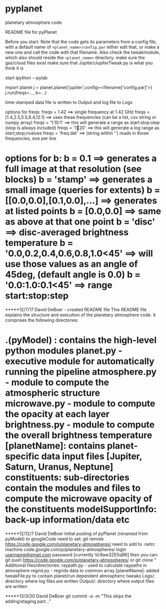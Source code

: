 pyplanet
========

planetary atmosphere code

README file for pyPlanet

Before you start:
    Note that the code gets its parameters from a config file, with a default name of `<planet_name>/config.par`
    either edit that, or make a new one and call the code with that filename.
    Also check the tweakmodule, which also should reside the `<planet_name>` directory.
    make sure the gas/cloud files exist
        make sure that Jupiter/JupiterTweak.py is what you think it is

start ipython --pylab

import planet
j = planet.planet('jupiter',config=<filename['config.par]'>)
j.run(freqs=..., b=...)

time-stamped data file is written to Output and log file to Logs

options for freqs:
    freqs = 1.42    ==> single frequency at 1.42 GHz
    freqs = [1.4,2.5,5.5,8.4,12.1]  ==> uses these frequencies (can be a list, csv string or numpy array)
    freqs = '1:10:1' ==> this will generate a range as start:stop:step (stop is always included)
    freqs = '1:100:20' ==> this will generate a log range as start;stop;nvalues
    freqs = 'freq.dat'   ==> (string within '') reads in those frequencies, one per line


options for b:
        b = 0.1  ==> generates a full image at that resolution (see blocks)
        b = 'stamp' ==> generates a small image (queries for extents)
        b = [[0.0,0.0],[0.1,0.0],...]  ==> generates at listed points
        b = [0.0,0.0] ==> same as above at that one point
        b = 'disc' ==> disc-averaged brightness temperature
        b = '0.0,0.2,0.4,0.6,0.8,1.0<45' ==> will use those values as an angle of 45deg, (default angle is 0.0)
        b = '0.0:1.0:0.1<45' ==> range start:stop:step<angle                                                  >
==================================================================================================



*****12/7/17 David DeBoer - created README file
This README file explains the structure and execution of the planetary atmosphere code.  It comprises the following directories:

.(pyModel) : contains the high-level python modules
	planet.py - executive module for automatically running the pipeline
	atmosphere.py - module to compute the atmospheric structure
	microwave.py - module to compute the opacity at each layer
	brightness.py - module to compute the overall brightness temperature
[planetName]: contains planet-specific data input files [Jupiter, Saturn, Uranus, Neptune]
constituents:  sub-directories contain the modules and files to compute the microwave opacity of the constituents
modelSupportInfo:  back-up information/data etc
=================================================================================================================

*****12/12/7 David DeBoer 
Initial posting of pyPlanet (renamed from pyModel) to googleCode
need to set:
	git remote https://code.google.com/p/planetary-atmospheres/
need to add to .netrc
	machine code.google.com/p/planetary-atmospheres/ login username@gmail.com password [currently Vc9aw3ZE5qR6]
then you can:
	git push https://code.google.com/p/planetary-atmospheres/ 
or
	git clone "
Additional files/directories:
	raypath.py - used to calculate raypaths in atmosphere
	regrid.py - regrids data to common array
[planetName]:  added tweakFile.py to contain planet/run dependent atmospheric tweaks
Logs/:  directory where log files are written
Output/: directory where output files are written

*****13/3/20 David DeBoer
git commit -a -m "This skips the adding/staging part..."

